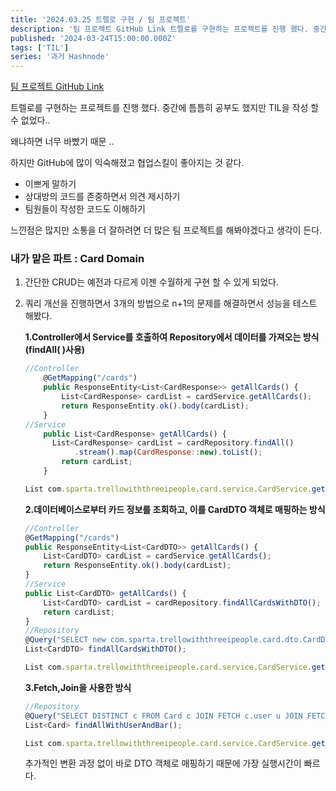 ```yaml
---
title: '2024.03.25 트렐로 구현 / 팀 프로젝트'
description: '팀 프로젝트 GitHub Link 트렐로를 구현하는 프로젝트를 진행 했다. 중간에 틈틈히 공부도 했지만 TIL을 작성 할 수 없었다.. 왜냐하면 너무 바빴기 때문 .. 하지만 GitHub에 많이 익숙해졌고 협업스킬이 좋아지는 것 같다. 이쁘게 말하기 상대방의 코드를 존중하면서 의견 제시하기 팀원들이 작성한 코드도 이해하기 느낀점은 많지만 소통을 더 잘하려면 더 많은 팀 프로젝트를 해봐야겠다고 생각이 든다. 내가 맡은 파트 : Card ...'
published: '2024-03-24T15:00:00.000Z'
tags: ['TIL']
series: '과거 Hashnode'
---
```


[팀 프로젝트 GitHub Link](https://github.com/ThreeIpeople/TrelloWithThreeIpeople)

트렐로를 구현하는 프로젝트를 진행 했다. 중간에 틈틈히 공부도 했지만 TIL을 작성 할 수 없었다..

왜냐하면 너무 바빴기 때문 ..

하지만 GitHub에 많이 익숙해졌고 협업스킬이 좋아지는 것 같다.

- 이쁘게 말하기
- 상대방의 코드를 존중하면서 의견 제시하기
- 팀원들이 작성한 코드도 이해하기

느낀점은 많지만 소통을 더 잘하려면 더 많은 팀 프로젝트를 해봐야겠다고 생각이 든다.

### 내가 맡은 파트 : Card Domain

1. 간단한 CRUD는 예전과 다르게 이젠 수월하게 구현 할 수 있게 되었다.
2. 쿼리 개선을 진행하면서 3개의 방법으로 n+1의 문제를 해결하면서 성능을 테스트 해봤다.

   **1.Controller에서 Service를 호출하여 Repository에서 데이터를 가져오는 방식(findAll( )사용)**

   ```jsx
   //Controller
       @GetMapping("/cards")
       public ResponseEntity<List<CardResponse>> getAllCards() {
           List<CardResponse> cardList = cardService.getAllCards();
           return ResponseEntity.ok().body(cardList);
       }
   //Service
       public List<CardResponse> getAllCards() {
         List<CardResponse> cardList = cardRepository.findAll()
              .stream().map(CardResponse::new).toList();
           return cardList;
       }

   List com.sparta.trellowiththreeipeople.card.service.CardService.getAllCards() executed in 12ms
   ```

   **2.데이터베이스로부터 카드 정보를 조회하고, 이를 CardDTO 객체로 매핑하는 방식**

   ```jsx
   //Controller
   @GetMapping("/cards")
   public ResponseEntity<List<CardDTO>> getAllCards() {
       List<CardDTO> cardList = cardService.getAllCards();
       return ResponseEntity.ok().body(cardList);
   }
   //Service
   public List<CardDTO> getAllCards() {
       List<CardDTO> cardList = cardRepository.findAllCardsWithDTO();
       return cardList;
   }
   //Repository
   @Query("SELECT new com.sparta.trellowiththreeipeople.card.dto.CardDTO(c.id, c.title, c.content, c.deadline) FROM Card c")
   List<CardDTO> findAllCardsWithDTO();

   List com.sparta.trellowiththreeipeople.card.service.CardService.getAllCards() executed in 2ms
   ```

   **3.Fetch,Join을 사용한 방식**

   ```jsx
   //Repository
   @Query("SELECT DISTINCT c FROM Card c JOIN FETCH c.user u JOIN FETCH c.bar b WHERE c.deletedAt IS NULL")
   List<Card> findAllWithUserAndBar();

   List com.sparta.trellowiththreeipeople.card.service.CardService.getAllCards() executed in 7ms
   ```

   추가적인 변환 과정 없이 바로 DTO 객체로 매핑하기 때문에 가장 실행시간이 빠르다.

